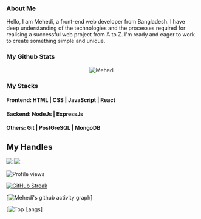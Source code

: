 ### About Me
Hello, I am Mehedi, a front-end web developer from Bangladesh. I have deep understanding of the technologies and the processes required for realising a successful web project from A to Z. I'm ready and eager to work to create something simple and unique.


### My Github Stats
<p align="center"> <img src="https://github-readme-stats.vercel.app/api?username=mehediprime&show_icons=true&count_private=true&theme=dark" alt="Mehedi" />

### My Stacks

#### Frontend:  HTML |  CSS | JavaScript | React

#### Backend: NodeJs | ExpressJs 

#### Others: Git | PostGreSQL | MongoDB

## My Handles
 [<img src="https://img.shields.io/badge/MehediPrime-151515?style=for-the-badge&logo=linkedin&logoColor=white">](https://www.linkedin.com/in/mehediprime/)
 [<img src="https://img.shields.io/badge/MehediPrime-151515?style=for-the-badge&logo=facebook&logoColor=white">](https://www.facebook.com/mehedi.primes/) 


![Profile views](https://gpvc.arturio.dev/mehediprime)
 
<!--  CONTRIBUTION AND STREAK BLOCK -->
 [![GitHub Streak](https://github-readme-streak-stats.herokuapp.com/?user=mehediprime&currStreakNum=2FD3EB&fire=pink&sideLabels=F00&theme=nightowl)](https://git.io/streak-stats)
 
 <!-- ACTIVITY GRAPH TRACKER -->
[![Mehedi's github activity graph](https://github-readme-activity-graph.cyclic.app/graph?username=MehediPrime)]
 
 <!--  TOP LANGUAGES STATISTICS -->
 [![Top Langs](https://github-readme-stats.vercel.app/api/top-langs/?username=mehediprime&theme=dark&layout=compact&align=right&width=40%)]
